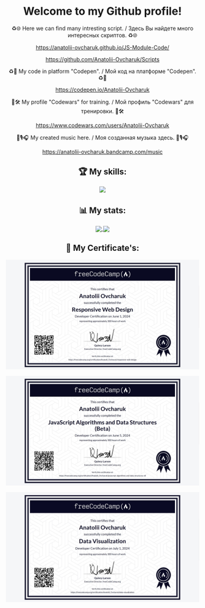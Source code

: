 <h1 align="center">Welcome to my Github profile!</h1>

<p align="center"> ♻🌐 Here we can find many intresting script. / Здесь Вы найдете много интересных скриптов. ♻🌐 </p>
<p align="center"><a align="center" target="_blank" href="https://anatolii-ovcharuk.github.io/JS-Module-Code/">https://anatolii-ovcharuk.github.io/JS-Module-Code/</a></p>
<p align="center"><a align="center" target="_blank" href="https://github.com/Anatolii-Ovcharuk/Scripts">https://github.com/Anatolii-Ovcharuk/Scripts</a></p>

<p align="center"> ♻🧱 My code in platform "Codepen". / Мой код на платформе "Codepen". ♻🧱 </p>
<p align="center"><a align="center" target="_blank" href="https://codepen.io/Anatolii-Ovcharuk">https://codepen.io/Anatolii-Ovcharuk</a></p>

<p align="center"> 👘🛠 My profile "Codewars" for training. / Мой профиль "Codewars" для тренировки. 👘🛠 </p>
<p align="center"><a align="center" target="_blank" href="https://www.codewars.com/users/Anatolii-Ovcharuk">https://www.codewars.com/users/Anatolii-Ovcharuk</a></p>

<p align="center"> 🎵🎙🎧 My created music here. / Моя созданная музыка здесь. 🎵🎙🎧 </p>
<p align="center"><a align="center" target="_blank" href="https://anatolii-ovcharuk.bandcamp.com/music">https://anatolii-ovcharuk.bandcamp.com/music</a></p>


<h2 align="center">🏆 My skills:</h2>
<p align="center">
  <a href="https://skillicons.dev" target="_blank">
    <img src="https://skillicons.dev/icons?i=windows,powershell,vscode,codepen,bash,github,cloudflare,git,html,css,sass,js,d3,npm,babel,webpack,react" />
  </a>
</p>

<h2 align="center">📊 My stats:</h2>
<p align="center">
  <a href="https://github-readme-stats.vercel.app/api?username=Anatolii-Ovcharuk&show_icons=true&theme=dark&show=reviews,discussions_started,discussions_answered,prs_merged,prs_merged_percentage" target="_blank">
    <img align="center" src="https://github-readme-stats.vercel.app/api?username=Anatolii-Ovcharuk&show_icons=true&card_width=400px&theme=dark&show=reviews,discussions_started,discussions_answered,prs_merged,prs_merged_percentage" />
  </a>
  <a href="https://github-readme-stats.vercel.app/api/top-langs/?username=Anatolii-Ovcharuk&size_weight=0.5&count_weight=0.5&show_icons=true&theme=dark" target="_blank">
    <img align="center" src="https://github-readme-stats.vercel.app/api/top-langs/?username=Anatolii-Ovcharuk&size_weight=0.5&count_weight=0.5&show_icons=true&theme=dark&card_width=400px&langs_count=10&layout=pie" />
  </a>
</p>

<h2 align="center">📑 My Certificate's:</h2>
<p align="center">
  <a href="https://www.freecodecamp.org/certification/Anatolii_Ovcharuk/responsive-web-design" target="_blank">
    <img src="./Certificates/Certificate - Responsive Web Design (ENG).jpg" alt="Certificate - Responsive Web Design"/>
  </a>
</p>
<p align="center">
  <a href="https://www.freecodecamp.org/certification/Anatolii_Ovcharuk/javascript-algorithms-and-data-structures-v8" target="_blank">
    <img src="./Certificates/Certificate - Java Script Algorithms and Data Structures (Beta, ENG).jpg" alt="Certificate - Java Script Algorithms and Data Structures"/>
  </a>
</p>
<p align="center">
  <a href="https://www.freecodecamp.org/certification/Anatolii_Ovcharuk/data-visualization" target="_blank">
    <img src="./Certificates/Certificate - Data Visualization (ENG).jpg" alt="Certificate - Data Visualization"/>
  </a>
</p>

<!---
- 👋 Hi, I’m @Anatolii-Ovcharuk
- 👀 I’m interested in ...
- 🌱 I’m currently learning ...
- 💞️ I’m looking to collaborate on ...
- 📫 How to reach me ...
- 😄 Pronouns: ...
- ⚡ Fun fact: ...

Anatolii-Ovcharuk/Anatolii-Ovcharuk is a ✨ special ✨ repository because its `README.md` (this file) appears on your GitHub profile.
You can click the Preview link to take a look at your changes.

[![Anurag's GitHub stats](https://github-readme-stats.vercel.app/api?username=Anatolii-Ovcharuk&show_icons=true&theme=dark)](https://github.com/anuraghazra/github-readme-stats)
--->
